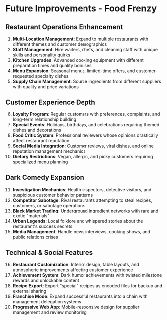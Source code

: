 # Future Improvements - Food Frenzy

## Restaurant Operations Enhancement
1. **Multi-Location Management**: Expand to multiple restaurants with different themes and customer demographics
2. **Staff Management**: Hire waiters, chefs, and cleaning staff with unique skills and personality quirks
3. **Kitchen Upgrades**: Advanced cooking equipment with different preparation times and quality bonuses
4. **Menu Expansion**: Seasonal menus, limited-time offers, and customer-requested specialty dishes
5. **Supply Chain Management**: Source ingredients from different suppliers with quality and price variations

## Customer Experience Depth
6. **Loyalty Program**: Regular customers with preferences, complaints, and long-term relationship building
7. **Special Events**: Holidays, birthdays, and celebrations requiring themed dishes and decorations
8. **Food Critic System**: Professional reviewers whose opinions drastically affect restaurant reputation
9. **Social Media Integration**: Customer reviews, viral dishes, and online reputation management mechanics
10. **Dietary Restrictions**: Vegan, allergic, and picky customers requiring specialized menu planning

## Dark Comedy Expansion
11. **Investigation Mechanics**: Health inspectors, detective visitors, and suspicious customer behavior patterns
12. **Competitor Sabotage**: Rival restaurants attempting to steal recipes, customers, or sabotage operations
13. **Black Market Trading**: Underground ingredient networks with rare and exotic "materials"
14. **Urban Legends**: Local folklore and whispered stories about the restaurant's success secrets
15. **Media Management**: Handle news interviews, cooking shows, and public relations crises

## Technical & Social Features
16. **Restaurant Customization**: Interior design, table layouts, and atmospheric improvements affecting customer experience
17. **Achievement System**: Dark humor achievements with twisted milestone rewards and unlockable content
18. **Recipe Export**: Export "special" recipes as encoded files for backup and external sharing
19. **Franchise Mode**: Expand successful restaurants into a chain with management delegation systems
20. **Progressive Web App**: Mobile-responsive design for supplier management and review monitoring